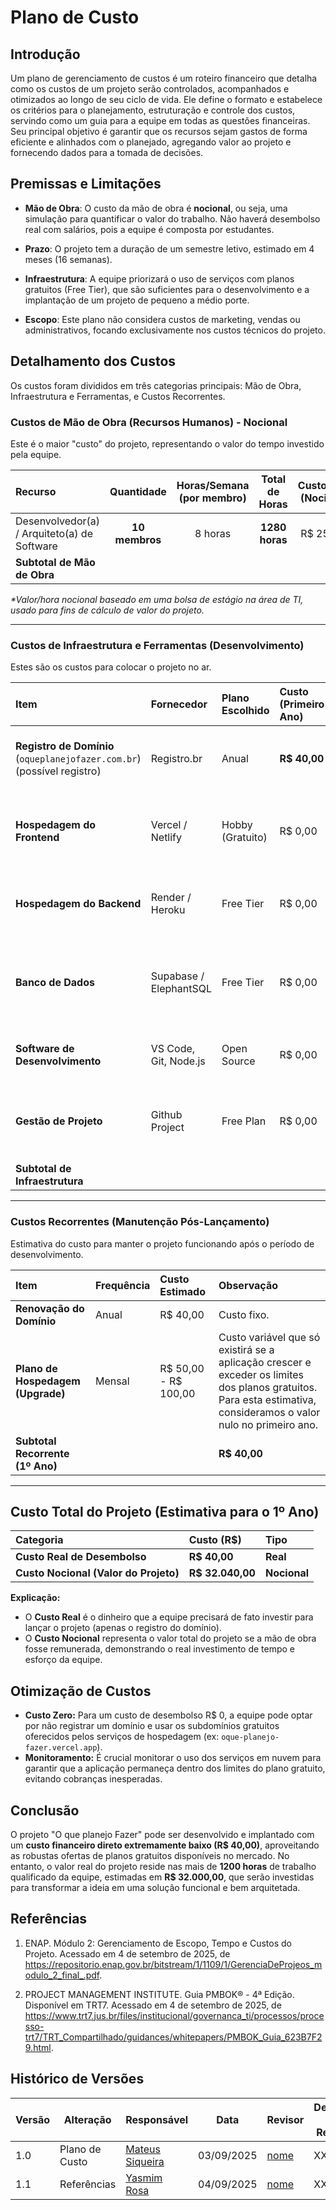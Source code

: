 # Plano de Custo

## Introdução

Um plano de gerenciamento de custos é um roteiro financeiro que detalha como os custos de um projeto serão controlados, acompanhados e otimizados ao longo de seu ciclo de vida. Ele define o formato e estabelece os critérios para o planejamento, estruturação e controle dos custos, servindo como um guia para a equipe em todas as questões financeiras. Seu principal objetivo é garantir que os recursos sejam gastos de forma eficiente e alinhados com o planejado, agregando valor ao projeto e fornecendo dados para a tomada de decisões. 

## Premissas e Limitações

- **Mão de Obra**: O custo da mão de obra é **nocional**, ou seja, uma simulação para quantificar o valor do trabalho. Não haverá desembolso real com salários, pois a equipe é composta por estudantes.

- **Prazo**: O projeto tem a duração de um semestre letivo, estimado em 4 meses (16 semanas).

- **Infraestrutura**: A equipe priorizará o uso de serviços com planos gratuitos (Free Tier), que são suficientes para o desenvolvimento e a implantação de um projeto de pequeno a médio porte.

- **Escopo**: Este plano não considera custos de marketing, vendas ou administrativos, focando exclusivamente nos custos técnicos do projeto.

## Detalhamento dos Custos

Os custos foram divididos em três categorias principais: Mão de Obra,
Infraestrutura e Ferramentas, e Custos Recorrentes.

### Custos de Mão de Obra (Recursos Humanos) - Nocional

Este é o maior "custo" do projeto, representando o valor do tempo investido pela
equipe.

| Recurso                                     |   Quantidade   | Horas/Semana (por membro) | Total de Horas | Custo/Hora (Nocional) | Custo Total (Nocional) |
| :------------------------------------------ | :------------: | :-----------------------: | :------------: | :-------------------: | :--------------------: |
| Desenvolvedor(a) / Arquiteto(a) de Software | **10 membros** |          8 horas          | **1280 horas** |       R$ 25,00*       |    **R$ 32.000,00**    |
| **Subtotal de Mão de Obra**                 |                |                           |                |                       |    **R$ 32.000,00**    |

_\*Valor/hora nocional baseado em uma bolsa de estágio na área de TI, usado para
fins de cálculo de valor do projeto._

---

### Custos de Infraestrutura e Ferramentas (Desenvolvimento)

Estes são os custos para colocar o projeto no ar.

| Item                                                                    | Fornecedor             | Plano Escolhido  | Custo (Primeiro Ano) | Justificativa                                                       |
| :---------------------------------------------------------------------- | :--------------------- | :--------------- | :------------------- | :------------------------------------------------------------------ |
| **Registro de Domínio** (`oqueplanejofazer.com.br`) (possível registro) | Registro.br            | Anual            | **R$ 40,00**         | Custo real para ter um endereço web profissional.                   |
| **Hospedagem do Frontend**                                              | Vercel / Netlify       | Hobby (Gratuito) | R$ 0,00              | O plano gratuito é excelente para aplicações React/Vue.             |
| **Hospedagem do Backend**                                               | Render / Heroku        | Free Tier        | R$ 0,00              | Suficiente para a carga inicial de um projeto acadêmico.            |
| **Banco de Dados**                                                      | Supabase / ElephantSQL | Free Tier        | R$ 0,00              | O plano gratuito suporta milhares de registros, ideal para começar. |
| **Software de Desenvolvimento**                                         | VS Code, Git, Node.js  | Open Source      | R$ 0,00              | Ferramentas gratuitas e padrão de mercado.                          |
| **Gestão de Projeto**                                                   | Github Project          | Free Plan        | R$ 0,00              | O plano gratuito atende perfeitamente equipes grandes.              |
| **Subtotal de Infraestrutura**                                          |                        |                  |                      | **R$ 40,00**                                                        |

---

### Custos Recorrentes (Manutenção Pós-Lançamento)

Estimativa do custo para manter o projeto funcionando após o período de
desenvolvimento.

| Item                              | Frequência | Custo Estimado       | Observação                                                                                                                                                        |
| :-------------------------------- | :--------- | :------------------- | :---------------------------------------------------------------------------------------------------------------------------------------------------------------- |
| **Renovação do Domínio**          | Anual      | R$ 40,00             | Custo fixo.                                                                                                                                                       |
| **Plano de Hospedagem (Upgrade)** | Mensal     | R$ 50,00 - R$ 100,00 | Custo variável que só existirá se a aplicação crescer e exceder os limites dos planos gratuitos. Para esta estimativa, consideramos o valor nulo no primeiro ano. |
| **Subtotal Recorrente (1º Ano)**  |            |                      | **R$ 40,00**                                                                                                                                                      |

---

## Custo Total do Projeto (Estimativa para o 1º Ano)

| Categoria                             | Custo (R$)       | Tipo         |
| :------------------------------------ | :--------------- | :----------- |
| **Custo Real de Desembolso**          | **R$ 40,00**     | **Real**     |
| **Custo Nocional (Valor do Projeto)** | **R$ 32.040,00** | **Nocional** |

**Explicação:**

- O **Custo Real** é o dinheiro que a equipe precisará de fato investir para
  lançar o projeto (apenas o registro do domínio).
- O **Custo Nocional** representa o valor total do projeto se a mão de obra
  fosse remunerada, demonstrando o real investimento de tempo e esforço da
  equipe.

## Otimização de Custos

- **Custo Zero:** Para um custo de desembolso R$ 0, a equipe pode optar por não
  registrar um domínio e usar os subdomínios gratuitos oferecidos pelos serviços
  de hospedagem (ex: `oque-planejo-fazer.vercel.app`).
- **Monitoramento:** É crucial monitorar o uso dos serviços em nuvem para
  garantir que a aplicação permaneça dentro dos limites do plano gratuito,
  evitando cobranças inesperadas.

## Conclusão

O projeto "O que planejo Fazer" pode ser desenvolvido e implantado com um
**custo financeiro direto extremamente baixo (R$ 40,00)**, aproveitando as
robustas ofertas de planos gratuitos disponíveis no mercado. No entanto, o valor
real do projeto reside nas mais de **1200 horas** de trabalho qualificado da
equipe, estimadas em **R$ 32.000,00**, que serão investidas para transformar a
ideia em uma solução funcional e bem arquitetada.


## **Referências**

1. ENAP. Módulo 2: Gerenciamento de Escopo, Tempo e Custos do Projeto. Acessado em 4 de setembro de 2025, de https://repositorio.enap.gov.br/bitstream/1/1109/1/GerenciaDeProjeos_modulo_2_final_.pdf.   

2. PROJECT MANAGEMENT INSTITUTE. Guia PMBOK® - 4ª Edição. Disponível em TRT7. Acessado em 4 de setembro de 2025, de https://www.trt7.jus.br/files/institucional/governanca_ti/processos/processo-trt7/TRT_Compartilhado/guidances/whitepapers/PMBOK_Guia_623B7F29.html.   




## Histórico de Versões

| Versão | Alteração | Responsável | Data | Revisor |  Detalhes da Revisão | Data da Revisão |
|--------|-----------|-------------|------|---------|----------------------|-----------------|
| 1.0 | Plano de Custo | [Mateus Siqueira](https://github.com/siqueira-prog) | 03/09/2025 | [nome](https://github.com/USUARIOGIT) | XXX | XX/XX/XXXX |
| 1.1 | Referências | [Yasmim Rosa](https://github.com/yaskisoba) | 04/09/2025 | [nome](https://github.com/USUARIOGIT) | XXX | XX/XX/XXXX |
